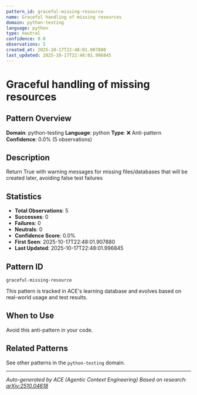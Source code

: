 ```yaml
---
pattern_id: graceful-missing-resource
name: Graceful handling of missing resources
domain: python-testing
language: python
type: neutral
confidence: 0.0
observations: 5
created_at: 2025-10-17T22:48:01.907880
last_updated: 2025-10-17T22:48:01.996845
---
```

# Graceful handling of missing resources

## Pattern Overview

**Domain**: python-testing
**Language**: python
**Type**: ❌ Anti-pattern
**Confidence**: 0.0% (5 observations)

## Description

Return True with warning messages for missing files/databases that will be created later, avoiding false test failures

## Statistics

- **Total Observations**: 5
- **Successes**: 0
- **Failures**: 0
- **Neutrals**: 0
- **Confidence Score**: 0.0%
- **First Seen**: 2025-10-17T22:48:01.907880
- **Last Updated**: 2025-10-17T22:48:01.996845

## Pattern ID

```
graceful-missing-resource
```

This pattern is tracked in ACE's learning database and evolves based on real-world usage and test results.

## When to Use

Avoid this anti-pattern in your code.

## Related Patterns

See other patterns in the `python-testing` domain.

---

*Auto-generated by ACE (Agentic Context Engineering)*
*Based on research: [arXiv:2510.04618](https://arxiv.org/abs/2510.04618)*
